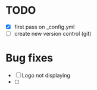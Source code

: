 # TODO

- [x] first pass on _config.yml
- [ ] create new version control (git)

# Bug fixes

- [ ] Logo not displaying
- [ ] 